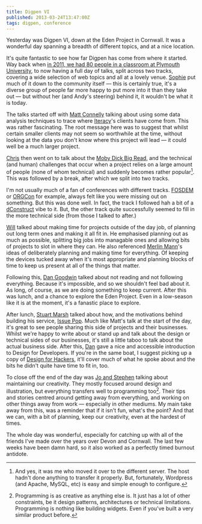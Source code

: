 ```yaml
---
title: Digpen VI
published: 2013-03-24T13:47:00Z
tags: digpen, conference
---
```


Yesterday was Digpen VI, down at the Eden Project in Cornwall. It was a wonderful
day spanning a breadth of different topics, and at a nice location.

It's quite fantastic to see how far Digpen has come from where it started. Way back
when [in 2011, we had 80 people in a classroom at Plymouth University][first], to
now having a full day of talks, split across two tracks, covering a wide selection
of web topics and all at a lovely venue. [Sophie][] put much of it down to the
community itself &mdash; this is certainly true, it's a diverse group of people far
more happy to put more into it than they take out &mdash; but without her (and Andy's
steering) behind it, it wouldn't be what it is today.

The talks started off with [Matt Connelly][matt] talking about using some data analysis
techniques to trace where [Iteracy][]'s clients have come from. This was rather fascinating.
The root message here was to suggest that whilst certain smaller clients may not
seem so worthwhile at the time, without looking at the data you don't know where
this project will lead &mdash; it could well be a much larger project.

[Chris][] then went on to talk about the [Moby Dick Big Read][mobydick], and the 
technical (and human) challenges that occur when a project relies on a large 
amount of people (none of whom technical) and suddenly becomes rather 
popular[^server]. This was followed by a break, after which we split into two tracks.

I'm not usually much of a fan of conferences with different tracks. [FOSDEM][] or
[ORGCon][] for example, always felt like you were missing out on something. But
this was done well. In fact, the track I followed hah a bit of a [dConstruct][] vibe 
to it. But, the other track quite successfully seemed to fill in the more technical
side (from those I talked to after.)

[Will][] talked about making time for projects outside of the day job, of planning
out long term ones and making it all fit in. He emphasised planning out as much as
possible, splitting big jobs into managable ones and allowing bits of projects to
slot in where they can. He also referenced [Merlin Mann][]'s ideas of deliberately
planning and making time for everything. Of keeping the devices tucked away when
it's most appropriate and planning blocks of time to keep us present at all of the
things that matter.

Following this, [Dan Goodwin][] talked about not reading and not following 
everything. Because it's impossible, and so we shouldn't feel bad about it. As long,
of course, as we are doing something to keep current. After this was lunch, and a
chance to explore the Eden Project. Even in a low-season like it is at the moment,
it's a fanastic place to explore.

After lunch, [Stuart Marsh][] talked about how, and the motivations behind building
his service, [Issue Pop][]. Much like Matt's talk at the start of the day, it's great
to see people sharing this side of projects and their businesses. Whilst we're
happy to write about or stand up and talk about the design or technical sides of
our businesses, it's still a little taboo to talk about the actual business side.
After this, [Dan][] gave a nice and accessible introduction to Design for Developers.
If you're in the same boat, I suggest picking up a copy of [Design for Hackers][],
it'll cover much of what he spoke about and the bits he didn't quite have time to
fit in, too.

To close off the end of the day was [Jo and Stephen][] talking about maintaining
our creativity. They mostly focused around design and illustration, but everything
transfers well to programming too[^creativity]. Their tips and stories centred around
getting away from everything, and working on other things away from work &mdash;
especially in other mediums. My main take away from this, was a reminder that if it
isn't fun, what's the point? And that we can, with a bit of planning, keep our
creativity, even at the hardest of times.

The whole day was wonderful, especially for catching up with all of the friends I've 
made over the years over Devon and Cornwall. The last few weeks have been damn hard,
so it also worked as a perfectly timed burnout antidote.

[first]: /posts/the-digital-peninsulas-first-web-unconference.html
[Sophie]: http://www.sophiedennis.co.uk/
[matt]: https://twitter.com/matconnolley
[Iteracy]: http://www.iteracy.com/
[Chris]: http://thisisthechris.co.uk/
[mobydick]: http://www.mobydickbigread.com/
[FOSDEM]: /posts/brussels-fosdem-2012.html
[ORGCon]: /posts/orgcon-2012.html
[dConstruct]: /posts/dconstruct-2012.html
[Will]: https://twitter.com/willskates
[Merlin Mann]: http://www.merlinmann.com/
[Dan Goodwin]: http://bouncingdan.co.uk/
[Stuart Marsh]: https://twitter.com/beardygeek
[Issue Pop]: http://issuepop.com/
[Dan]: http://danbarber.me/
[Design for Hackers]: http://www.amazon.co.uk/gp/product/1119998956/ref=as_li_ss_tl?ie=UTF8&camp=1634&creative=19450&creativeASIN=1119998956&linkCode=as2&tag=nisbl-21
[Jo and Stephen]: http://littlewhalestudio.com/

[^server]: And yes, it was me who moved it over to the different server. The host 
           hadn't done anything to transfer it properly. But, fortunately, 
           Wordpress (and Apache, MySQL, etc) is easy and simple enough to configure.

[^creativity]: Programming is as creative as anything else is. It just has a lot of
               other constraints, be it design patterns, architectures or technical
               limitations. Programming is nothing like building widgets. Even if
               you've built a very similar product before.

